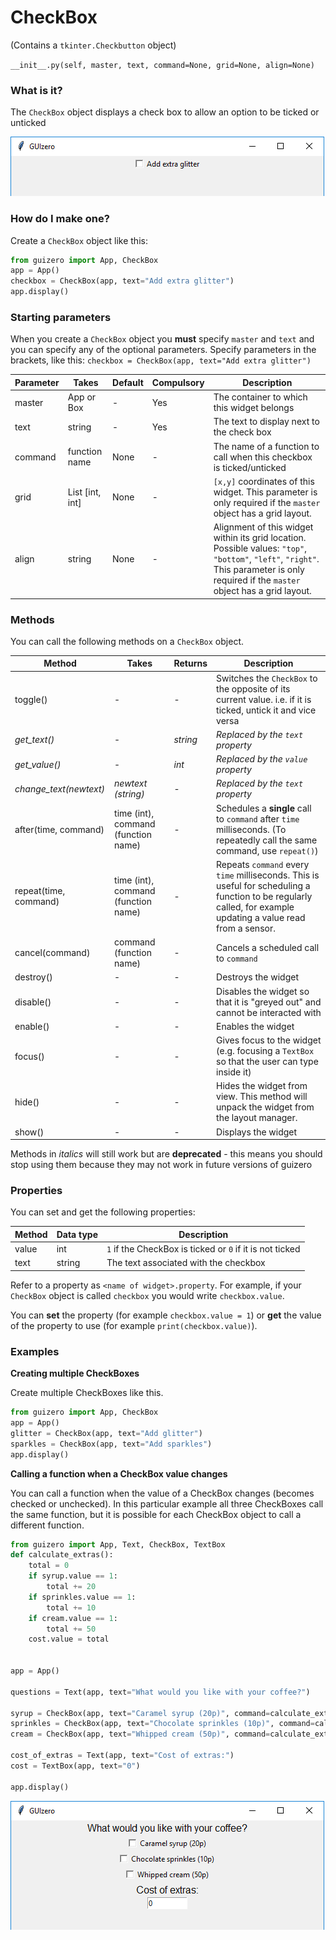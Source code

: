 # CheckBox

(Contains a `tkinter.Checkbutton` object)

`__init__.py(self, master, text, command=None, grid=None, align=None)`

### What is it?
The `CheckBox` object displays a check box to allow an option to be ticked or unticked

![Checkbox on Windows](images/checkbox_windows.png)

### How do I make one?

Create a `CheckBox` object like this:

```python
from guizero import App, CheckBox
app = App()
checkbox = CheckBox(app, text="Add extra glitter")
app.display()
```

### Starting parameters

When you create a `CheckBox` object you **must** specify `master` and `text` and you can specify any of the optional parameters. Specify parameters in the brackets, like this: `checkbox = CheckBox(app, text="Add extra glitter")`

| Parameter | Takes | Default | Compulsory | Description                         |
| --------- | --------- | ------- | ---------- | -------------------------|
| master    | App or Box   | - | Yes       | The container to which this widget belongs
| text   | string    | -  | Yes         | The text to display next to the check box |
| command | function name | None | -   | The name of a function to call when this checkbox is ticked/unticked |
| grid   | List [int, int]   | None     | -         | `[x,y]` coordinates of this widget. This parameter is only required if the `master` object has a grid layout. |
| align   | string     | None     | -         | Alignment of this widget within its grid location. Possible values: `"top"`, `"bottom"`, `"left"`, `"right"`. This parameter is only required if the `master` object has a grid layout.  |

### Methods

You can call the following methods on a `CheckBox` object.

| Method        | Takes     | Returns    | Description                |
| ------------- | ------------- | ---------- | -------------------------- |
| toggle() | - | - |  Switches the `CheckBox` to the opposite of its current value. i.e. if it is ticked, untick it and vice versa |
| _get_text()_  | -  | _string_          | _Replaced by the `text` property_ |
| _get_value()_   | -         | _int_         | _Replaced by the `value` property_          |
| _change_text(newtext)_ | _newtext (string)_ | - |  _Replaced by the `text` property_ |
| after(time, command)   | time (int), command (function name)   | -          | Schedules a **single** call to `command` after `time` milliseconds. (To repeatedly call the same command, use `repeat()`)  |
| repeat(time, command)  | time (int), command (function name)  | -          | Repeats `command` every `time` milliseconds. This is useful for scheduling a function to be regularly called, for example updating a value read from a sensor.   |
| cancel(command)   | command (function name) | -          | Cancels a scheduled call to `command`    |
| destroy()   | -  | -          | Destroys the widget    |
| disable()  | - | -          | Disables the widget so that it is "greyed out" and cannot be interacted with   |
| enable()  | -  | -          | Enables the widget   |
| focus()  | -  | -          | Gives focus to the widget (e.g. focusing a `TextBox` so that the user can type inside it)  |
| hide()  | -   | -          | Hides the widget from view. This method will unpack the widget from the layout manager.   |
| show()  | - | -          | Displays the widget   |

Methods in _italics_ will still work but are **deprecated** - this means you should stop using them because they may not work in future versions of guizero

### Properties

You can set and get the following properties:

| Method        | Data type   | Description                |
| ------------- | ----------- | -------------------------- |
| value         | int      | `1` if the CheckBox is ticked or `0` if it is not ticked   |
| text    | string        | The text associated with the checkbox   |


Refer to a property as `<name of widget>.property`. For example, if your `CheckBox` object is called `checkbox` you would write `checkbox.value`.

You can **set** the property (for example `checkbox.value = 1`) or **get** the value of the property to use (for example `print(checkbox.value)`).

### Examples

**Creating multiple CheckBoxes**

Create multiple CheckBoxes like this.

```python
from guizero import App, CheckBox
app = App()
glitter = CheckBox(app, text="Add glitter")
sparkles = CheckBox(app, text="Add sparkles")
app.display()
```
**Calling a function when a CheckBox value changes**

You can call a function when the value of a CheckBox changes (becomes checked or unchecked). In this particular example all three CheckBoxes call the same function, but it is possible for each CheckBox object to call a different function.

```python
from guizero import App, Text, CheckBox, TextBox
def calculate_extras():
    total = 0
    if syrup.value == 1:
        total += 20
    if sprinkles.value == 1:
        total += 10
    if cream.value == 1:
        total += 50
    cost.value = total


app = App()

questions = Text(app, text="What would you like with your coffee?")

syrup = CheckBox(app, text="Caramel syrup (20p)", command=calculate_extras)
sprinkles = CheckBox(app, text="Chocolate sprinkles (10p)", command=calculate_extras)
cream = CheckBox(app, text="Whipped cream (50p)", command=calculate_extras)

cost_of_extras = Text(app, text="Cost of extras:")
cost = TextBox(app, text="0")

app.display()
```
![CheckBox calling a function](images/checkbox_function_windows.png)
